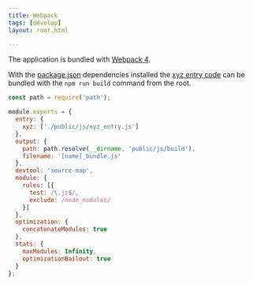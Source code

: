 ```yaml
---
title: Webpack
tags: [develop]
layout: root.html

---
```


The application is bundled with [Webpack 4](https://webpack.js.org).

With the [package.json](https://github.com/GEOLYTIX/xyz/blob/master/package.json) dependencies installed the [xyz entry code](https://github.com/GEOLYTIX/xyz/blob/master/public/js/xyz_entry.js) can be bundled with the `npm run build` command from the root.

```javascript
const path = require('path');

module.exports = {
  entry: {
    xyz: ['./public/js/xyz_entry.js']
  },
  output: {
    path: path.resolve(__dirname, 'public/js/build'),
    filename: '[name]_bundle.js'
  },
  devtool: 'source-map',
  module: {
    rules: [{
      test: /\.js$/,
      exclude: /node_modules/
    }]
  },
  optimization: {
    concatenateModules: true
  },
  stats: {
    maxModules: Infinity,
    optimizationBailout: true
  }
};
```